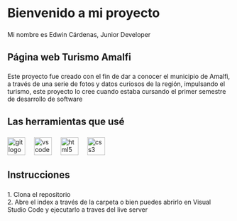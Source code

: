 <h1 align="left">Bienvenido a mi proyecto</h1>

###

<p align="left">Mi nombre es Edwin Cárdenas, Junior Developer</p>

###

<h2 align="left">Página web Turismo Amalfi</h2>

###

<p align="left">Este proyecto fue creado con el fin de dar a conocer el municipio de Amalfi, a través de una serie de fotos y datos curiosos de la región, impulsando el turismo, este proyecto lo cree cuando estaba cursando el primer semestre de desarrollo de software</p>

###

<h2 align="left">Las herramientas que usé</h2>

###

<div align="left">
  <img src="https://cdn.jsdelivr.net/gh/devicons/devicon/icons/git/git-original.svg" height="40" alt="git logo"  />
  <img width="12" />
  <img src="https://cdn.jsdelivr.net/gh/devicons/devicon/icons/vscode/vscode-original.svg" height="40" alt="vscode logo"  />
  <img width="12" />
  <img src="https://cdn.jsdelivr.net/gh/devicons/devicon/icons/html5/html5-original.svg" height="40" alt="html5 logo"  />
  <img width="12" />
  <img src="https://cdn.jsdelivr.net/gh/devicons/devicon/icons/css3/css3-original.svg" height="40" alt="css3 logo"  />
</div>

###

<h2 align="left">Instrucciones</h2>

###

<p align="left">1. Clona el repositorio<br>2. Abre el index a través de la carpeta o bien puedes abrirlo en Visual Studio Code y ejecutarlo a traves del live server</p>


